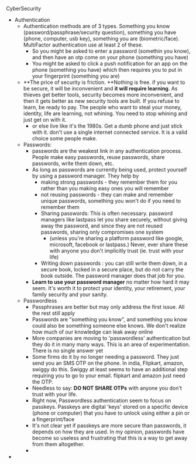 CyberSecurity

- Authentication
  - Authentication methods are of 3 types. Something you know (password/passphrase/security question), something you have (phone, computer, usb key), something you are (biometric/face). MultiFactor authentication use at least 2 of these. 
    - So you might be asked to enter a password (somethin you know), and then have an otp come on your phone (something you have)
    - You might be asked to click a push notification for an app on the phone (something you have) which then requires you to put in your fingerprint (something you are)
  - **The price of security is friction. **Nothing is free. if you want to be secure, it will be inconvenient and **it will require learning**. As thieves get better tools, security becomes more inconvenient, and then it gets better as new security tools are built. If you refuse to learn, be ready to pay. The people who want to steal your money, identity, life are learning, not whining. You need to stop whining and just get on with it.
    - or else live like it's the 1980s. Get a dumb phone and just stick with it. don't use a single internet connected service. It is a valid choice some people make.
  - Passwords: 
    - passwords are the weakest link in any authentication process. People make easy passwords, reuse passwords, share passwords, write them down, etc. 
    - As long as passwords are currently being used, protect yourself by using a password manager. They help by
      - making strong passwords - they remember them for you rather than you making easy ones you will remember
      - not reusing passwords - they can make and remember unique passwords, something you won't do if you need to remember them
      - Sharing passwords: This is often necessary. password managers like lastpass let you share securely, without giving away the password, and since they are not reused passwords, sharing only compromises one system 
        - (unless you're sharing a platform password like google, microsoft, facebook or lastpass.) Never, ever share these with anyone you don't implicitly trust (ie. trust with your life)
      - Writing down passwords : you can still write them down, in a secure book, locked in a secure place, but do not carry the book outside. The password manager does that job for you. 
    - **Learn to use your password manager** no matter how hard it may seem. It's worth it to protect your identity, your retirement, your family security and your sanity. 
  - Passwordless
    - Passphrases are better but may only address the first issue. All the rest still apply
    - Passwords are "something you know", and something you know could also be something someone else knows. We don't realize how much of our knowledge can leak away online
    - More companies are moving to 'passwordless' authentication but they do it in many many ways. This is an area of experimentation. There is no single answer yet
    - Some firms do it by no longer needing a password. They just send you an SMS OTP on the phone. In india, Flipkart, amazon, swiggy do this. Swiggy at least seems to have an additional step requiring you to go to your email. flipkart and amazon just need the OTP. 
    - Needless to say: **DO NOT SHARE OTPs** with anyone you don't trust with your life. 
    - Right now, Passwordless authentication seem to focus on passkeys. Passkeys are digital 'keys' stored on a specific device (phone or computer) that you have to unlock using either a pin or a fingerprint/face
    - It's not clear yet if passkeys are more secure than passwords, it depends on how they are used. In my opinion, passwords have become so useless and frustrating that this is a way to get away from them altogether. 
    - 
- 
